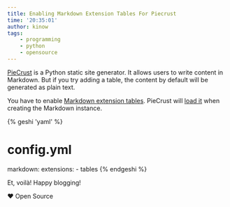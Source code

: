 ```yaml
---
title: Enabling Markdown Extension Tables For Piecrust
time: '20:35:01'
author: kinow
tags: 
    - programming
    - python
    - opensource
---
```


[PieCrust](https://github.com/ludovicchabant/PieCrust2) is a Python static site generator.
It allows users to write content in Markdown. But if you try adding a table, the content by
default will be generated as plain text.

You have to enable [Markdown extension tables](https://pythonhosted.org/Markdown/extensions/tables.html).
PieCrust will [load it](https://github.com/ludovicchabant/PieCrust2/blob/6462e052045552d2ba164f4965370d84ddb54946/piecrust/formatting/markdownformatter.py#L29)
when creating the Markdown instance.

{% geshi 'yaml' %}
# config.yml
markdown:
  extensions:
    - tables
{% endgeshi %}

Et, voil&agrave;! Happy blogging!

&hearts; Open Source
